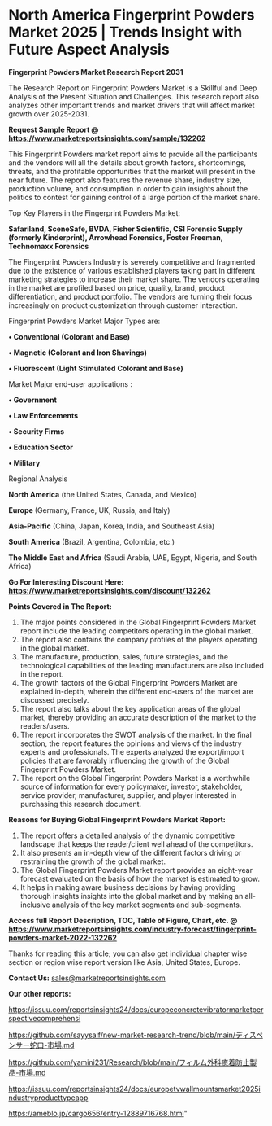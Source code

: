 # North America Fingerprint Powders Market 2025 | Trends Insight with Future Aspect Analysis

<strong>Fingerprint Powders Market Research Report 2031</strong>

The Research Report on Fingerprint Powders Market is a Skillful and Deep Analysis of the Present Situation and Challenges. This research report also analyzes other important trends and market drivers that will affect market growth over 2025-2031.

<strong>Request Sample Report @ <a href=https://www.marketreportsinsights.com/sample/132262>https://www.marketreportsinsights.com/sample/132262</a></strong>

This Fingerprint Powders market report aims to provide all the participants and the vendors will all the details about growth factors, shortcomings, threats, and the profitable opportunities that the market will present in the near future. The report also features the revenue share, industry size, production volume, and consumption in order to gain insights about the politics to contest for gaining control of a large portion of the market share.

Top Key Players in the Fingerprint Powders Market:

<strong>Safariland, SceneSafe, BVDA, Fisher Scientific, CSI Forensic Supply (formerly Kinderprint), Arrowhead Forensics, Foster  Freeman, Technomaxx Forensics</strong>

The Fingerprint Powders Industry is severely competitive and fragmented due to the existence of various established players taking part in different marketing strategies to increase their market share. The vendors operating in the market are profiled based on price, quality, brand, product differentiation, and product portfolio. The vendors are turning their focus increasingly on product customization through customer interaction.

Fingerprint Powders Market Major Types are:

<strong>• Conventional (Colorant and Base)

• Magnetic (Colorant and Iron Shavings)

• Fluorescent (Light Stimulated Colorant and Base)</strong>

Market Major end-user applications :

<strong>• Government

• Law Enforcements

• Security Firms

• Education Sector

• Military</strong>

Regional Analysis

</u><strong><b>North America</b></strong> (the United States, Canada, and Mexico)

<strong><b>Europe </b></strong>(Germany, France, UK, Russia, and Italy)

<strong><b>Asia-Pacific</b></strong> (China, Japan, Korea, India, and Southeast Asia)

<strong><b>South America</b></strong> (Brazil, Argentina, Colombia, etc.)

<strong><b>The Middle East and Africa</b></strong> (Saudi Arabia, UAE, Egypt, Nigeria, and South Africa)

<strong>Go For Interesting Discount Here: <a href=https://www.marketreportsinsights.com/discount/132262>https://www.marketreportsinsights.com/discount/132262</a></strong>

<strong>Points Covered in The Report:</strong>
<ol>
  <li>The major points considered in the Global Fingerprint Powders Market report include the leading competitors operating in the global market.</li>
  <li>The report also contains the company profiles of the players operating in the global market.</li>
  <li>The manufacture, production, sales, future strategies, and the technological capabilities of the leading manufacturers are also included in the report.</li>
  <li>The growth factors of the Global Fingerprint Powders Market are explained in-depth, wherein the different end-users of the market are discussed precisely.</li>
  <li>The report also talks about the key application areas of the global market, thereby providing an accurate description of the market to the readers/users.</li>
  <li>The report incorporates the SWOT analysis of the market. In the final section, the report features the opinions and views of the industry experts and professionals. The experts analyzed the export/import policies that are favorably influencing the growth of the Global Fingerprint Powders Market.</li>
  <li>The report on the Global Fingerprint Powders Market is a worthwhile source of information for every policymaker, investor, stakeholder, service provider, manufacturer, supplier, and player interested in purchasing this research document.</li>
</ol>
<strong>Reasons for Buying Global Fingerprint Powders Market Report:</strong>

<ol>
  <li>The report offers a detailed analysis of the dynamic competitive landscape that keeps the reader/client well ahead of the competitors.</li>
  <li>It also presents an in-depth view of the different factors driving or restraining the growth of the global market.</li>
  <li>The Global Fingerprint Powders Market report provides an eight-year forecast evaluated on the basis of how the market is estimated to grow.</li>
  <li>It helps in making aware business decisions by having providing thorough insights insights into the global market and by making an all-inclusive analysis of the key market segments and sub-segments.</li>
</ol>
<strong>Access full Report Description, TOC, Table of Figure, Chart, etc. @ <a href=https://www.marketreportsinsights.com/industry-forecast/fingerprint-powders-market-2022-132262>https://www.marketreportsinsights.com/industry-forecast/fingerprint-powders-market-2022-132262</a></strong>


Thanks for reading this article; you can also get individual chapter wise section or region wise report version like Asia, United States, Europe.

<strong>Contact Us:</strong>
sales@marketreportsinsights.com

<strong>Our other reports:</strong>

<a href=https://issuu.com/reportsinsights24/docs/europeconcretevibratormarketperspectivecomprehensi>https://issuu.com/reportsinsights24/docs/europeconcretevibratormarketperspectivecomprehensi</a>

<a href=https://github.com/sayysaif/new-market-research-trend/blob/main/ディスペンサー蛇口-市場.md>https://github.com/sayysaif/new-market-research-trend/blob/main/ディスペンサー蛇口-市場.md</a>

<a href=https://github.com/yamini231/Research/blob/main/フィルム外科癒着防止製品-市場.md>https://github.com/yamini231/Research/blob/main/フィルム外科癒着防止製品-市場.md</a>

<a href=https://issuu.com/reportsinsights24/docs/europetvwallmountsmarket2025industryproducttypeapp>https://issuu.com/reportsinsights24/docs/europetvwallmountsmarket2025industryproducttypeapp</a>

<a href=https://ameblo.jp/cargo656/entry-12889716768.html>https://ameblo.jp/cargo656/entry-12889716768.html</a>"
